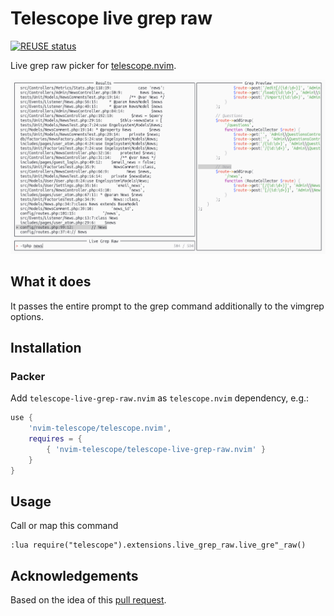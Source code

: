 <!--
SPDX-FileCopyrightText: 2021 Michael Weimann <mail@michael-weimann.eu>

SPDX-License-Identifier: CC0-1.0
-->

# Telescope live grep raw

[![REUSE status](https://api.reuse.software/badge/github.com/nvim-telescope/telescope-live-grep-raw.nvim)](https://api.reuse.software/info/github.com/nvim-telescope/telescope-live-grep-raw.nvim)

Live grep raw picker for [telescope.nvim](https://github.com/nvim-telescope/telescope.nvim).

![](./img/telescope-live-grep-raw.png)


## What it does

It passes the entire prompt to the grep command additionally to the vimgrep options.


## Installation

### Packer

Add `telescope-live-grep-raw.nvim` as `telescope.nvim` dependency, e.g.:

```lua
use {
    'nvim-telescope/telescope.nvim',
    requires = {
        { 'nvim-telescope/telescope-live-grep-raw.nvim' }
    }
}
```


## Usage

Call or map this command

```
:lua require("telescope").extensions.live_grep_raw.live_gre"_raw()
```


## Acknowledgements

Based on the idea of this [pull request](https://github.com/nvim-telescope/telescope.nvim/pull/670).
